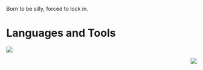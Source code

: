 Born to be silly, forced to lock in.

# Languages and Tools

[![](https://skillicons.dev/icons?i=html,css,scss,bootstrap,js,ts,react,redux,tailwind,astro,next,nodejs,express,postman,mongodb,redis,mysql,postgres,figma,ps,git)](https://skillicons.dev)

<div align="right">
  
  [![](https://visitcount.itsvg.in/api?id=TanmayAdithya&label=Profile%20Views&color=12&icon=5&pretty=false)](https://visitcount.itsvg.in)
  
</div>

